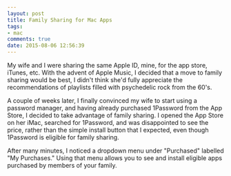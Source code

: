 ```yaml
---
layout: post
title: Family Sharing for Mac Apps
tags:
- mac
comments: true
date: 2015-08-06 12:56:39
---
```


My wife and I were sharing the same Apple ID, mine, for the app store, iTunes, etc. With the advent of Apple Music, I decided that a move to family sharing would be best, I didn't think she'd fully appreciate the recommendations of playlists filled with psychedelic rock from the 60's. 

A couple of weeks later, I finally convinced my wife to start using a password manager, and having already purchased 1Password from the App Store, I decided to take advantage of family sharing. I opened the App Store on her iMac, searched for 1Password, and was disappointed to see the price, rather than the simple install button that I expected, even though 1Password is eligible for family sharing.

After many minutes, I noticed a dropdown menu under "Purchased" labelled "My Purchases." Using that menu allows you to see and install eligible apps purchased by members of your family. 
